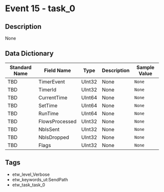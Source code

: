 # Event 15 - task_0

## Description
None

## Data Dictionary
|Standard Name|Field Name|Type|Description|Sample Value|
|---|---|---|---|---|
|TBD|TimerEvent|UInt32|None|`None`|
|TBD|TimerId|UInt32|None|`None`|
|TBD|CurrentTime|UInt64|None|`None`|
|TBD|SetTime|UInt64|None|`None`|
|TBD|RunTime|UInt64|None|`None`|
|TBD|FlowsProcessed|UInt32|None|`None`|
|TBD|NblsSent|UInt32|None|`None`|
|TBD|NblsDropped|UInt32|None|`None`|
|TBD|Flags|UInt32|None|`None`|

## Tags
* etw_level_Verbose
* etw_keywords_ut:SendPath
* etw_task_task_0